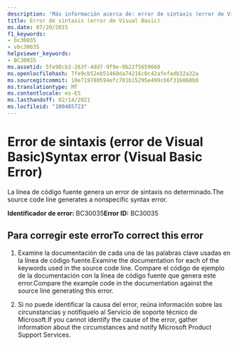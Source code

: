 ```yaml
---
description: 'Más información acerca de: error de sintaxis (error de Visual Basic)'
title: Error de sintaxis (error de Visual Basic)
ms.date: 07/20/2015
f1_keywords:
- bc30035
- vbc30035
helpviewer_keywords:
- BC30035
ms.assetid: 5fe98cb3-263f-4dd7-9f9e-0b22f5659660
ms.openlocfilehash: 7fe9cb52eb51460da74216c0c42afefadb32a32a
ms.sourcegitcommit: 10e719780594efc781b15295e499c66f316068b8
ms.translationtype: MT
ms.contentlocale: es-ES
ms.lasthandoff: 02/14/2021
ms.locfileid: "100485723"
---
```

# <a name="syntax-error-visual-basic-error"></a><span data-ttu-id="d8bee-103">Error de sintaxis (error de Visual Basic)</span><span class="sxs-lookup"><span data-stu-id="d8bee-103">Syntax error (Visual Basic Error)</span></span>

<span data-ttu-id="d8bee-104">La línea de código fuente genera un error de sintaxis no determinado.</span><span class="sxs-lookup"><span data-stu-id="d8bee-104">The source code line generates a nonspecific syntax error.</span></span>  
  
 <span data-ttu-id="d8bee-105">**Identificador de error:** BC30035</span><span class="sxs-lookup"><span data-stu-id="d8bee-105">**Error ID:** BC30035</span></span>  
  
## <a name="to-correct-this-error"></a><span data-ttu-id="d8bee-106">Para corregir este error</span><span class="sxs-lookup"><span data-stu-id="d8bee-106">To correct this error</span></span>  
  
1. <span data-ttu-id="d8bee-107">Examine la documentación de cada una de las palabras clave usadas en la línea de código fuente.</span><span class="sxs-lookup"><span data-stu-id="d8bee-107">Examine the documentation for each of the keywords used in the source code line.</span></span> <span data-ttu-id="d8bee-108">Compare el código de ejemplo de la documentación con la línea de código fuente que genera este error.</span><span class="sxs-lookup"><span data-stu-id="d8bee-108">Compare the example code in the documentation against the source line generating this error.</span></span>  
  
2. <span data-ttu-id="d8bee-109">Si no puede identificar la causa del error, reúna información sobre las circunstancias y notifíquelo al Servicio de soporte técnico de Microsoft.</span><span class="sxs-lookup"><span data-stu-id="d8bee-109">If you cannot identify the cause of the error, gather information about the circumstances and notify Microsoft Product Support Services.</span></span>  
